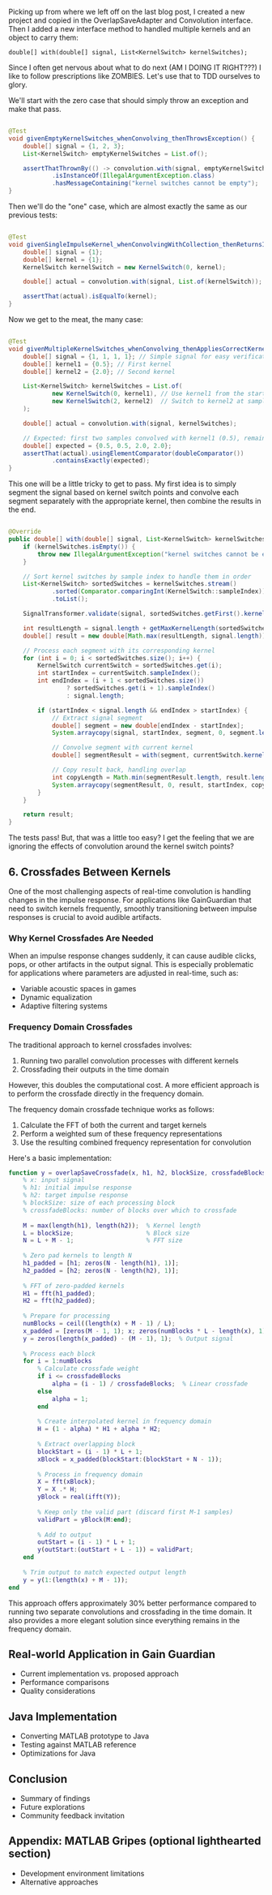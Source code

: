 Picking up from where we left off on the last blog post, I created a new project and copied in the OverlapSaveAdapter
and Convolution interface. Then I added a new interface method to handled multiple kernels and an object to carry them:

`double[] with(double[] signal, List<KernelSwitch> kernelSwitches);`

Since I often get nervous about what to do next (AM I DOING IT RIGHT???) I like to follow prescriptions like ZOMBIES.
Let's use that to TDD ourselves to glory.

We'll start with the zero case that should simply throw an exception and make that pass.

```java

@Test
void givenEmptyKernelSwitches_whenConvolving_thenThrowsException() {
    double[] signal = {1, 2, 3};
    List<KernelSwitch> emptyKernelSwitches = List.of();

    assertThatThrownBy(() -> convolution.with(signal, emptyKernelSwitches))
            .isInstanceOf(IllegalArgumentException.class)
            .hasMessageContaining("kernel switches cannot be empty");
}
```

Then we'll do the "one" case, which are almost exactly the same as our previous tests:

```java

@Test
void givenSingleImpulseKernel_whenConvolvingWithCollection_thenReturnsIdentity() {
    double[] signal = {1};
    double[] kernel = {1};
    KernelSwitch kernelSwitch = new KernelSwitch(0, kernel);

    double[] actual = convolution.with(signal, List.of(kernelSwitch));

    assertThat(actual).isEqualTo(kernel);
}
```

Now we get to the meat, the many case:

```java

@Test
void givenMultipleKernelSwitches_whenConvolving_thenAppliesCorrectKernelAtEachSampleIndex() {
    double[] signal = {1, 1, 1, 1}; // Simple signal for easy verification
    double[] kernel1 = {0.5}; // First kernel
    double[] kernel2 = {2.0}; // Second kernel

    List<KernelSwitch> kernelSwitches = List.of(
            new KernelSwitch(0, kernel1), // Use kernel1 from the start
            new KernelSwitch(2, kernel2)  // Switch to kernel2 at sample 2
    );

    double[] actual = convolution.with(signal, kernelSwitches);

    // Expected: first two samples convolved with kernel1 (0.5), remaining samples with kernel2 (2.0)
    double[] expected = {0.5, 0.5, 2.0, 2.0};
    assertThat(actual).usingElementComparator(doubleComparator())
            .containsExactly(expected);
}
```

This one will be a little tricky to get to pass. My first idea is to simply segment the signal based on kernel switch
points and convolve each segment separately with the appropriate kernel, then combine the results in the end.

```java

@Override
public double[] with(double[] signal, List<KernelSwitch> kernelSwitches) {
    if (kernelSwitches.isEmpty()) {
        throw new IllegalArgumentException("kernel switches cannot be empty");
    }

    // Sort kernel switches by sample index to handle them in order
    List<KernelSwitch> sortedSwitches = kernelSwitches.stream()
            .sorted(Comparator.comparingInt(KernelSwitch::sampleIndex))
            .toList();

    SignalTransformer.validate(signal, sortedSwitches.getFirst().kernel());

    int resultLength = signal.length + getMaxKernelLength(sortedSwitches) - 1;
    double[] result = new double[Math.max(resultLength, signal.length)];

    // Process each segment with its corresponding kernel
    for (int i = 0; i < sortedSwitches.size(); i++) {
        KernelSwitch currentSwitch = sortedSwitches.get(i);
        int startIndex = currentSwitch.sampleIndex();
        int endIndex = (i + 1 < sortedSwitches.size())
                ? sortedSwitches.get(i + 1).sampleIndex()
                : signal.length;

        if (startIndex < signal.length && endIndex > startIndex) {
            // Extract signal segment
            double[] segment = new double[endIndex - startIndex];
            System.arraycopy(signal, startIndex, segment, 0, segment.length);

            // Convolve segment with current kernel
            double[] segmentResult = with(segment, currentSwitch.kernel());

            // Copy result back, handling overlap
            int copyLength = Math.min(segmentResult.length, result.length - startIndex);
            System.arraycopy(segmentResult, 0, result, startIndex, copyLength);
        }
    }

    return result;
}
```

The tests pass! But, that was a little too easy? I get the feeling that we are ignoring the effects of convolution
around the kernel switch points?

## 6. Crossfades Between Kernels

One of the most challenging aspects of real-time convolution is handling changes in the impulse response. For
applications like GainGuardian that need to switch kernels frequently, smoothly transitioning between impulse responses
is crucial to avoid audible artifacts.

### Why Kernel Crossfades Are Needed

When an impulse response changes suddenly, it can cause audible clicks, pops, or other artifacts in the output signal.
This is especially problematic for applications where parameters are adjusted in real-time, such as:

- Variable acoustic spaces in games
- Dynamic equalization
- Adaptive filtering systems

### Frequency Domain Crossfades

The traditional approach to kernel crossfades involves:

1. Running two parallel convolution processes with different kernels
2. Crossfading their outputs in the time domain

However, this doubles the computational cost. A more efficient approach is to perform the crossfade directly in the
frequency domain.

The frequency domain crossfade technique works as follows:

1. Calculate the FFT of both the current and target kernels
2. Perform a weighted sum of these frequency representations
3. Use the resulting combined frequency representation for convolution

Here's a basic implementation:

```matlab
function y = overlapSaveCrossfade(x, h1, h2, blockSize, crossfadeBlocks)
    % x: input signal
    % h1: initial impulse response
    % h2: target impulse response
    % blockSize: size of each processing block
    % crossfadeBlocks: number of blocks over which to crossfade
    
    M = max(length(h1), length(h2));  % Kernel length
    L = blockSize;                    % Block size
    N = L + M - 1;                    % FFT size
    
    % Zero pad kernels to length N
    h1_padded = [h1; zeros(N - length(h1), 1)];
    h2_padded = [h2; zeros(N - length(h2), 1)];
    
    % FFT of zero-padded kernels
    H1 = fft(h1_padded);
    H2 = fft(h2_padded);
    
    % Prepare for processing
    numBlocks = ceil((length(x) + M - 1) / L);
    x_padded = [zeros(M - 1, 1); x; zeros(numBlocks * L - length(x), 1)];
    y = zeros(length(x_padded) - (M - 1), 1);  % Output signal
    
    % Process each block
    for i = 1:numBlocks
        % Calculate crossfade weight
        if i <= crossfadeBlocks
            alpha = (i - 1) / crossfadeBlocks;  % Linear crossfade
        else
            alpha = 1;
        end
        
        % Create interpolated kernel in frequency domain
        H = (1 - alpha) * H1 + alpha * H2;
        
        % Extract overlapping block
        blockStart = (i - 1) * L + 1;
        xBlock = x_padded(blockStart:(blockStart + N - 1));
        
        % Process in frequency domain
        X = fft(xBlock);
        Y = X .* H;
        yBlock = real(ifft(Y));
        
        % Keep only the valid part (discard first M-1 samples)
        validPart = yBlock(M:end);
        
        % Add to output
        outStart = (i - 1) * L + 1;
        y(outStart:(outStart + L - 1)) = validPart;
    end
    
    % Trim output to match expected output length
    y = y(1:(length(x) + M - 1));
end
```

This approach offers approximately 30% better performance compared to running two separate convolutions and crossfading
in the time domain. It also provides a more elegant solution since everything remains in the frequency domain.

## Real-world Application in Gain Guardian

- Current implementation vs. proposed approach
- Performance comparisons
- Quality considerations

## Java Implementation

- Converting MATLAB prototype to Java
- Testing against MATLAB reference
- Optimizations for Java

## Conclusion

- Summary of findings
- Future explorations
- Community feedback invitation

## Appendix: MATLAB Gripes (optional lighthearted section)

- Development environment limitations
- Alternative approaches